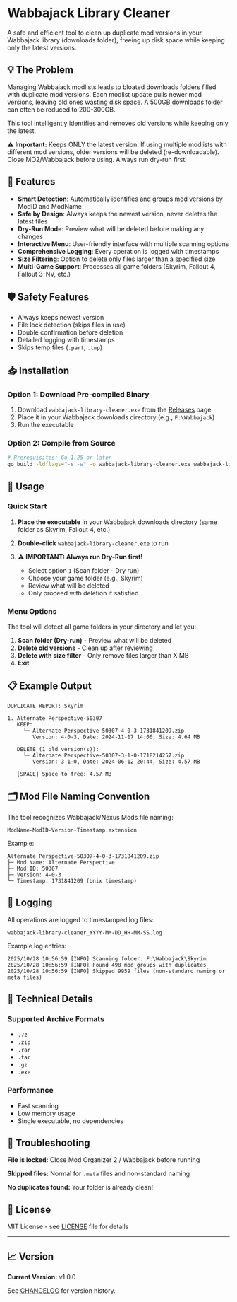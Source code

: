 # Wabbajack Library Cleaner

A safe and efficient tool to clean up duplicate mod versions in your Wabbajack library (downloads folder), freeing up disk space while keeping only the latest versions.

## 💡 The Problem

Managing Wabbajack modlists leads to bloated downloads folders filled with duplicate mod versions. Each modlist update pulls newer mod versions, leaving old ones wasting disk space. A 500GB downloads folder can often be reduced to 200-300GB.

This tool intelligently identifies and removes old versions while keeping only the latest.

**⚠️ Important:** Keeps ONLY the latest version. If using multiple modlists with different mod versions, older versions will be deleted (re-downloadable). Close MO2/Wabbajack before using. Always run dry-run first!

## 🎯 Features

- **Smart Detection**: Automatically identifies and groups mod versions by ModID and ModName
- **Safe by Design**: Always keeps the newest version, never deletes the latest files
- **Dry-Run Mode**: Preview what will be deleted before making any changes
- **Interactive Menu**: User-friendly interface with multiple scanning options
- **Comprehensive Logging**: Every operation is logged with timestamps
- **Size Filtering**: Option to delete only files larger than a specified size
- **Multi-Game Support**: Processes all game folders (Skyrim, Fallout 4, Fallout 3-NV, etc.)

## 🛡️ Safety Features

- Always keeps newest version
- File lock detection (skips files in use)
- Double confirmation before deletion
- Detailed logging with timestamps
- Skips temp files (`.part`, `.tmp`)

## 📥 Installation

### Option 1: Download Pre-compiled Binary
1. Download `wabbajack-library-cleaner.exe` from the [Releases](../../releases) page
2. Place it in your Wabbajack downloads directory (e.g., `F:\Wabbajack`)
3. Run the executable

### Option 2: Compile from Source
```bash
# Prerequisites: Go 1.25 or later
go build -ldflags="-s -w" -o wabbajack-library-cleaner.exe wabbajack-library-cleaner.go
```

## 🚀 Usage

### Quick Start

1. **Place the executable** in your Wabbajack downloads directory (same folder as Skyrim, Fallout 4, etc.)

2. **Double-click** `wabbajack-library-cleaner.exe` to run

3. **⚠️ IMPORTANT: Always run Dry-Run first!**
   - Select option `1` (Scan folder - Dry run)
   - Choose your game folder (e.g., Skyrim)
   - Review what will be deleted
   - Only proceed with deletion if satisfied

### Menu Options

The tool will detect all game folders in your directory and let you:
1. **Scan folder (Dry-run)** - Preview what will be deleted
2. **Delete old versions** - Clean up after reviewing
3. **Delete with size filter** - Only remove files larger than X MB
4. **Exit**

## 📋 Example Output

```
DUPLICATE REPORT: Skyrim

1. Alternate Perspective-50307
   KEEP:
     └─ Alternate Perspective-50307-4-0-3-1731841209.zip
        Version: 4-0-3, Date: 2024-11-17 14:00, Size: 4.64 MB

   DELETE (1 old version(s)):
     └─ Alternate Perspective-50307-3-1-0-1718214257.zip
        Version: 3-1-0, Date: 2024-06-12 20:44, Size: 4.57 MB

   [SPACE] Space to free: 4.57 MB
```

## 🗂️ Mod File Naming Convention

The tool recognizes Wabbajack/Nexus Mods file naming:

```
ModName-ModID-Version-Timestamp.extension
```

Example:
```
Alternate Perspective-50307-4-0-3-1731841209.zip
├─ Mod Name: Alternate Perspective
├─ Mod ID: 50307
├─ Version: 4-0-3
└─ Timestamp: 1731841209 (Unix timestamp)
```

## 📝 Logging

All operations are logged to timestamped log files:
```
wabbajack-library-cleaner_YYYY-MM-DD_HH-MM-SS.log
```

Example log entries:
```
2025/10/28 10:56:59 [INFO] Scanning folder: F:\Wabbajack\Skyrim
2025/10/28 10:56:59 [INFO] Found 498 mod groups with duplicates
2025/10/28 10:56:59 [INFO] Skipped 9959 files (non-standard naming or meta files)
```


## 🔧 Technical Details

### Supported Archive Formats
- `.7z`
- `.zip`
- `.rar`
- `.tar`
- `.gz`
- `.exe`

### Performance
- Fast scanning
- Low memory usage
- Single executable, no dependencies

## 🐛 Troubleshooting

**File is locked:** Close Mod Organizer 2 / Wabbajack before running

**Skipped files:** Normal for `.meta` files and non-standard naming

**No duplicates found:** Your folder is already clean!

## 📜 License

MIT License - see [LICENSE](LICENSE) file for details

---

## 📈 Version

**Current Version:** v1.0.0

See [CHANGELOG](CHANGELOG.md) for version history.
